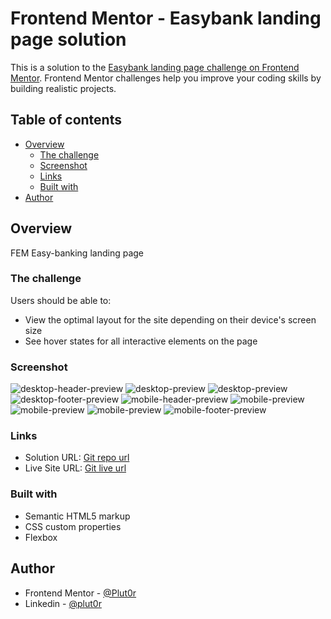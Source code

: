 # Frontend Mentor - Easybank landing page solution

This is a solution to the [Easybank landing page challenge on Frontend Mentor](https://www.frontendmentor.io/challenges/easybank-landing-page-WaUhkoDN). Frontend Mentor challenges help you improve your coding skills by building realistic projects. 

## Table of contents

- [Overview](#overview)
  - [The challenge](#the-challenge)
  - [Screenshot](#screenshot)
  - [Links](#links)
  - [Built with](#built-with)
- [Author](#author)


## Overview

FEM Easy-banking landing page


### The challenge

Users should be able to:

- View the optimal layout for the site depending on their device's screen size
- See hover states for all interactive elements on the page

### Screenshot

![desktop-header-preview](./resources/screenshots/desktop-head.png)
![desktop-preview](./resources/screenshots/desktop-preview-2%20(4).png)
![desktop-preview](./resources/screenshots/desktop-preview-3%20(4).png)
![desktop-footer-preview](./resources/screenshots/desktop-footer.png)
![mobile-header-preview](./resources/screenshots/mobile-preview-1%20(6).png)
![mobile-preview](./resources/screenshots/mobile-preview-2%20(6).png)
![mobile-preview](./resources/screenshots/mobile-preview-3%20(4).png)
![mobile-preview](./resources/screenshots/mobile-preview-4%20(3).png)
![mobile-footer-preview](./resources/screenshots/mobile-footer.png)


### Links

- Solution URL: [Git repo url](https://github.com/Plut0r/Landing-page)
- Live Site URL: [Git live url](https://your-live-site-url.com)


### Built with

- Semantic HTML5 markup
- CSS custom properties
- Flexbox


## Author

- Frontend Mentor - [@Plut0r](https://www.frontendmentor.io/profile/Plut0r)
- Linkedin - [@plut0r](www.linkedin.com/in/plut0r)
